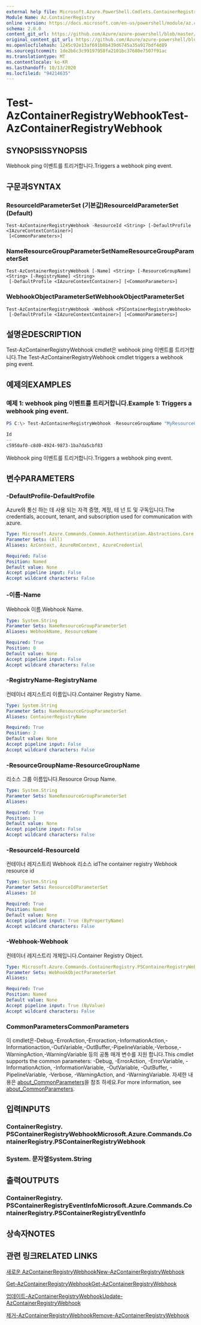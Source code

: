 ```yaml
---
external help file: Microsoft.Azure.PowerShell.Cmdlets.ContainerRegistry.dll-Help.xml
Module Name: Az.ContainerRegistry
online version: https://docs.microsoft.com/en-us/powershell/module/az.containerregistry/test-azcontainerregistrywebhook
schema: 2.0.0
content_git_url: https://github.com/Azure/azure-powershell/blob/master/src/ContainerRegistry/ContainerRegistry/help/Test-AzContainerRegistryWebhook.md
original_content_git_url: https://github.com/Azure/azure-powershell/blob/master/src/ContainerRegistry/ContainerRegistry/help/Test-AzContainerRegistryWebhook.md
ms.openlocfilehash: 1245c92e13af691b0b439d6745a35a917bdf4d89
ms.sourcegitcommit: 1de2b6c3c99197958fa2101bc37680e7507f91ac
ms.translationtype: MT
ms.contentlocale: ko-KR
ms.lasthandoff: 10/13/2020
ms.locfileid: "94214635"
---
```

# <span data-ttu-id="c68eb-101">Test-AzContainerRegistryWebhook</span><span class="sxs-lookup"><span data-stu-id="c68eb-101">Test-AzContainerRegistryWebhook</span></span>

## <span data-ttu-id="c68eb-102">SYNOPSIS</span><span class="sxs-lookup"><span data-stu-id="c68eb-102">SYNOPSIS</span></span>
<span data-ttu-id="c68eb-103">Webhook ping 이벤트를 트리거합니다.</span><span class="sxs-lookup"><span data-stu-id="c68eb-103">Triggers a webhook ping event.</span></span>

## <span data-ttu-id="c68eb-104">구문과</span><span class="sxs-lookup"><span data-stu-id="c68eb-104">SYNTAX</span></span>

### <span data-ttu-id="c68eb-105">ResourceIdParameterSet (기본값)</span><span class="sxs-lookup"><span data-stu-id="c68eb-105">ResourceIdParameterSet (Default)</span></span>
```
Test-AzContainerRegistryWebhook -ResourceId <String> [-DefaultProfile <IAzureContextContainer>]
 [<CommonParameters>]
```

### <span data-ttu-id="c68eb-106">NameResourceGroupParameterSet</span><span class="sxs-lookup"><span data-stu-id="c68eb-106">NameResourceGroupParameterSet</span></span>
```
Test-AzContainerRegistryWebhook [-Name] <String> [-ResourceGroupName] <String> [-RegistryName] <String>
 [-DefaultProfile <IAzureContextContainer>] [<CommonParameters>]
```

### <span data-ttu-id="c68eb-107">WebhookObjectParameterSet</span><span class="sxs-lookup"><span data-stu-id="c68eb-107">WebhookObjectParameterSet</span></span>
```
Test-AzContainerRegistryWebhook -Webhook <PSContainerRegistryWebhook>
 [-DefaultProfile <IAzureContextContainer>] [<CommonParameters>]
```

## <span data-ttu-id="c68eb-108">설명은</span><span class="sxs-lookup"><span data-stu-id="c68eb-108">DESCRIPTION</span></span>
<span data-ttu-id="c68eb-109">Test-AzContainerRegistryWebhook cmdlet은 webhook ping 이벤트를 트리거합니다.</span><span class="sxs-lookup"><span data-stu-id="c68eb-109">The Test-AzContainerRegistryWebhook cmdlet triggers a webhook ping event.</span></span>

## <span data-ttu-id="c68eb-110">예제의</span><span class="sxs-lookup"><span data-stu-id="c68eb-110">EXAMPLES</span></span>

### <span data-ttu-id="c68eb-111">예제 1: webhook ping 이벤트를 트리거합니다.</span><span class="sxs-lookup"><span data-stu-id="c68eb-111">Example 1: Triggers a webhook ping event.</span></span>
```powershell
PS C:\> Test-AzContainerRegistryWebhook -ResourceGroupName "MyResourceGroup" -RegistryName "MyRegistry" -Name "webhook001"

Id
--
c5950af0-c8d0-4924-9873-1ba7da5cbf83
```

<span data-ttu-id="c68eb-112">Webhook ping 이벤트를 트리거합니다.</span><span class="sxs-lookup"><span data-stu-id="c68eb-112">Triggers a webhook ping event.</span></span>

## <span data-ttu-id="c68eb-113">변수</span><span class="sxs-lookup"><span data-stu-id="c68eb-113">PARAMETERS</span></span>

### <span data-ttu-id="c68eb-114">-DefaultProfile</span><span class="sxs-lookup"><span data-stu-id="c68eb-114">-DefaultProfile</span></span>
<span data-ttu-id="c68eb-115">Azure와 통신 하는 데 사용 되는 자격 증명, 계정, 테 넌 트 및 구독입니다.</span><span class="sxs-lookup"><span data-stu-id="c68eb-115">The credentials, account, tenant, and subscription used for communication with azure.</span></span>

```yaml
Type: Microsoft.Azure.Commands.Common.Authentication.Abstractions.Core.IAzureContextContainer
Parameter Sets: (All)
Aliases: AzContext, AzureRmContext, AzureCredential

Required: False
Position: Named
Default value: None
Accept pipeline input: False
Accept wildcard characters: False
```

### <span data-ttu-id="c68eb-116">-이름</span><span class="sxs-lookup"><span data-stu-id="c68eb-116">-Name</span></span>
<span data-ttu-id="c68eb-117">Webhook 이름.</span><span class="sxs-lookup"><span data-stu-id="c68eb-117">Webhook Name.</span></span>

```yaml
Type: System.String
Parameter Sets: NameResourceGroupParameterSet
Aliases: WebhookName, ResourceName

Required: True
Position: 0
Default value: None
Accept pipeline input: False
Accept wildcard characters: False
```

### <span data-ttu-id="c68eb-118">-RegistryName</span><span class="sxs-lookup"><span data-stu-id="c68eb-118">-RegistryName</span></span>
<span data-ttu-id="c68eb-119">컨테이너 레지스트리 이름입니다.</span><span class="sxs-lookup"><span data-stu-id="c68eb-119">Container Registry Name.</span></span>

```yaml
Type: System.String
Parameter Sets: NameResourceGroupParameterSet
Aliases: ContainerRegistryName

Required: True
Position: 2
Default value: None
Accept pipeline input: False
Accept wildcard characters: False
```

### <span data-ttu-id="c68eb-120">-ResourceGroupName</span><span class="sxs-lookup"><span data-stu-id="c68eb-120">-ResourceGroupName</span></span>
<span data-ttu-id="c68eb-121">리소스 그룹 이름입니다.</span><span class="sxs-lookup"><span data-stu-id="c68eb-121">Resource Group Name.</span></span>

```yaml
Type: System.String
Parameter Sets: NameResourceGroupParameterSet
Aliases:

Required: True
Position: 1
Default value: None
Accept pipeline input: False
Accept wildcard characters: False
```

### <span data-ttu-id="c68eb-122">-ResourceId</span><span class="sxs-lookup"><span data-stu-id="c68eb-122">-ResourceId</span></span>
<span data-ttu-id="c68eb-123">컨테이너 레지스트리 Webhook 리소스 id</span><span class="sxs-lookup"><span data-stu-id="c68eb-123">The container registry Webhook resource id</span></span>

```yaml
Type: System.String
Parameter Sets: ResourceIdParameterSet
Aliases: Id

Required: True
Position: Named
Default value: None
Accept pipeline input: True (ByPropertyName)
Accept wildcard characters: False
```

### <span data-ttu-id="c68eb-124">-Webhook</span><span class="sxs-lookup"><span data-stu-id="c68eb-124">-Webhook</span></span>
<span data-ttu-id="c68eb-125">컨테이너 레지스트리 개체입니다.</span><span class="sxs-lookup"><span data-stu-id="c68eb-125">Container Registry Object.</span></span>

```yaml
Type: Microsoft.Azure.Commands.ContainerRegistry.PSContainerRegistryWebhook
Parameter Sets: WebhookObjectParameterSet
Aliases:

Required: True
Position: Named
Default value: None
Accept pipeline input: True (ByValue)
Accept wildcard characters: False
```

### <span data-ttu-id="c68eb-126">CommonParameters</span><span class="sxs-lookup"><span data-stu-id="c68eb-126">CommonParameters</span></span>
<span data-ttu-id="c68eb-127">이 cmdlet은-Debug,-ErrorAction,-Erroraction,-InformationAction,-Informationaction,-OutVariable,-OutBuffer,-PipelineVariable,-Verbose,-WarningAction,-WarningVariable 등의 공통 매개 변수를 지원 합니다.</span><span class="sxs-lookup"><span data-stu-id="c68eb-127">This cmdlet supports the common parameters: -Debug, -ErrorAction, -ErrorVariable, -InformationAction, -InformationVariable, -OutVariable, -OutBuffer, -PipelineVariable, -Verbose, -WarningAction, and -WarningVariable.</span></span> <span data-ttu-id="c68eb-128">자세한 내용은 [about_CommonParameters](http://go.microsoft.com/fwlink/?LinkID=113216)을 참조 하세요.</span><span class="sxs-lookup"><span data-stu-id="c68eb-128">For more information, see [about_CommonParameters](http://go.microsoft.com/fwlink/?LinkID=113216).</span></span>

## <span data-ttu-id="c68eb-129">입력</span><span class="sxs-lookup"><span data-stu-id="c68eb-129">INPUTS</span></span>

### <span data-ttu-id="c68eb-130">ContainerRegistry. PSContainerRegistryWebhook</span><span class="sxs-lookup"><span data-stu-id="c68eb-130">Microsoft.Azure.Commands.ContainerRegistry.PSContainerRegistryWebhook</span></span>

### <span data-ttu-id="c68eb-131">System. 문자열</span><span class="sxs-lookup"><span data-stu-id="c68eb-131">System.String</span></span>

## <span data-ttu-id="c68eb-132">출력</span><span class="sxs-lookup"><span data-stu-id="c68eb-132">OUTPUTS</span></span>

### <span data-ttu-id="c68eb-133">ContainerRegistry. PSContainerRegistryEventInfo</span><span class="sxs-lookup"><span data-stu-id="c68eb-133">Microsoft.Azure.Commands.ContainerRegistry.PSContainerRegistryEventInfo</span></span>

## <span data-ttu-id="c68eb-134">상속자</span><span class="sxs-lookup"><span data-stu-id="c68eb-134">NOTES</span></span>

## <span data-ttu-id="c68eb-135">관련 링크</span><span class="sxs-lookup"><span data-stu-id="c68eb-135">RELATED LINKS</span></span>

[<span data-ttu-id="c68eb-136">새로운 AzContainerRegistryWebhook</span><span class="sxs-lookup"><span data-stu-id="c68eb-136">New-AzContainerRegistryWebhook</span></span>](New-AzContainerRegistryWebhook.md)

[<span data-ttu-id="c68eb-137">Get-AzContainerRegistryWebhook</span><span class="sxs-lookup"><span data-stu-id="c68eb-137">Get-AzContainerRegistryWebhook</span></span>](Get-AzContainerRegistryWebhook.md)

[<span data-ttu-id="c68eb-138">업데이트-AzContainerRegistryWebhook</span><span class="sxs-lookup"><span data-stu-id="c68eb-138">Update-AzContainerRegistryWebhook</span></span>](Update-AzContainerRegistryWebhook.md)

[<span data-ttu-id="c68eb-139">제거-AzContainerRegistryWebhook</span><span class="sxs-lookup"><span data-stu-id="c68eb-139">Remove-AzContainerRegistryWebhook</span></span>](Remove-AzContainerRegistryWebhook.md)